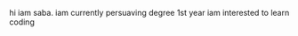 hi iam saba.
iam currently persuaving degree 1st year 
iam interested to learn coding



<!---
Saba5959/Saba5959 is a ✨ special ✨ repository because its `README.md` (this file) appears on your GitHub profile.
You can click the Preview link to take a look at your changes.
--->

